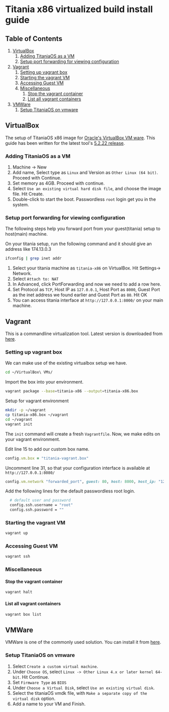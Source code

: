 # Titania x86 virtualized build install guide

## Table of Contents

1. [VirtualBox](#virtualbox)
    1. [Adding TitaniaOS as a VM](#adding-titaniaos-as-a-vm)
    2. [Setup port forwarding for viewing configuration](#setup-port-forwarding-for-viewing-configuration)
2. [Vagrant](#vagrant)
    1. [Setting up vagrant box](#setting-up-vagrant-box)
    2. [Starting the vagrant VM](#starting-the-vagrant-vm)
    3. [Accessing Guest VM](#accessing-guest-vm)
    4. [Miscellaneous](#miscellaneous)
        1. [Stop the vagrant container](#stop-the-vagrant-container)
        2. [List all vagrant containers](#list-all-vagrant-containers)
3. [VMWare](#vmware)
    1. [Setup TitaniaOS on vmware](#setup-titaniaos-on-vmware)

## VirtualBox

The setup of TitaniaOS x86 image for [Oracle's VirtualBox VM ware](https://www.virtualbox.org/). This guide has been written for the latest tool's [5.2.22 release](http://download.virtualbox.org/virtualbox/5.2.22/).

### Adding TitaniaOS as a VM

1. Machine -> New
2. Add name, Select type as `Linux` and Version as `Other Linux (64 bit)`. Proceed with Continue.
3. Set memory as 4GB. Proceed with continue.
4. Select `Use an existing virtual hard disk file`, and choose the image file. Hit Create.
5. Double-click to start the boot. Passwordless `root` login get you in the system.

### Setup port forwarding for viewing configuration

The following steps help you forward port from your guest(titania) setup to host(main) machine.

On your titania setup, run the following command and it should give an address like 174.13.0.3

```bash
ifconfig | grep inet addr
```

1. Select your titania machine as `titania-x86` on VirtualBox. Hit Settings-> Network.
2. Select `Attach to: NAT`
3. In Advanced, click PortForwarding and now we need to add a row here.
4. Set Protocol as `TCP`, Host IP as `127.0.0.1`, Host Port as `8000`, Guest Port as the inet address we found earlier and Guest Port as `80`. Hit OK
5. You can access titania interface at `http://127.0.0.1:8000/` on your main machine.

## Vagrant

This is a commandline virtualization tool. Latest version is downloaded from [here](https://www.vagrantup.com/downloads.html).

### Setting up vagrant box

We can make use of the existing virtualbox setup we have.

```bash
cd ~/VirtualBox\ VMs/
```

Import the box into your environment.

```bash
vagrant package --base=titania-x86 --output=titania-x86.box
```

Setup for vagrant environment

```bash
mkdir -p ~/vagrant
cp titania-x86.box ~/vagrant
cd ~/vagrant
vagrant init
```

The `init` command will create a fresh `Vagrantfile`. Now, we make edits on your vagrant environment.

Edit line 15 to add our custom box name.

```ruby
config.vm.box = "titania-vagrant.box"
```

Uncomment line 31, so that your configuration interface is available at `http://127.0.0.1:8080/`

```ruby
config.vm.network "forwarded_port", guest: 80, host: 8000, host_ip: "127.0.0.1"
```

Add the following lines for the default passwordless root login.

```bash
  # default user and password
  config.ssh.username = "root"
  config.ssh.password = ""
```

### Starting the vagrant VM

```bash
vagrant up
```

### Accessing Guest VM

```bash
vagrant ssh
```

### Miscellaneous

#### Stop the vagrant container

```bash
vagrant halt
```

#### List all vagrant containers

```bash
vagrant box list
```

## VMWare

VMWare is one of the commonly used solution. You can install it from [here](https://www.vmware.com/go/getfusion).

### Setup TitaniaOS on vmware

1. Select `Create a custom virtual machine`.
2. Under `Choose OS`, select `Linux -> Other Linux 4.x or later kernel 64-bit`. Hit Continue.
3. Set `Firmware Type` as `BIOS`
4. Under `Choose a Virtual Disk`, select `Use an existing virtual disk`.
5. Select the titaniaOS vmdk file, with `Make a separate copy of the virtual disk` option.
6. Add a name to your VM and Finish.
